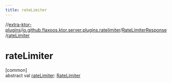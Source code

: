 ```yaml
---
title: rateLimiter
---
```

//[extra-ktor-plugins](../../../index.md)/[io.github.flaxoos.ktor.server.plugins.ratelimiter](../index.md)/[RateLimiterResponse](index.md)/[rateLimiter](rate-limiter.md)



# rateLimiter



[common]\
abstract val [rateLimiter](rate-limiter.md): [RateLimiter](../-rate-limiter/index.md)




